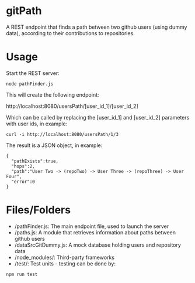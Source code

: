 # gitPath

A REST endpoint that finds a path between two github users (using dummy data), according to their contributions to repositories.

# Usage

Start the REST server:
```
node pathFinder.js
```
 
This will create the following endpoint:

http://localhost:8080/usersPath/[user_id_1]/[user_id_2]

Which can be called by replacing the [user_id_1] and [user_id_2] parameters with user ids, in example:
```
curl -i http://localhost:8080/usersPath/1/3
```
The result is a JSON object, in example: 
```
{
  "pathExists":true,
  "hops":2,
  "path":"User Two -> (repoTwo) -> User Three -> (repoThree) -> User Four",
  "error":0
}
```

# Files/Folders
- /pathFinder.js: The main endpoint file, used to launch the server
- /paths.js: A module that retrieves information about paths between github users
- /dataSrcGitDummy.js: A mock database holding users and repository data
- /node_modules/: Third-party frameworks
- /test/: Test units - testing can be done by:

```
npm run test
```


